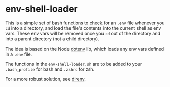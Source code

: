 # env-shell-loader

This is a simple set of bash functions to check for an `.env` file whenever you `cd` into a directory, and load the file's contents into the current shell as env vars. These env vars will be removed once you `cd` out of the directory and into a parent directory (not a child directory).

The idea is based on the Node [dotenv](https://www.npmjs.com/package/dotenv) lib, which loads any env vars defined in a `.env` file.

The functions in the `env-shell-loader.sh` are to be added to your `.bash_profile` for bash and `.zshrc` for zsh.

For a more robust solution, see [direnv](https://direnv.net/).
